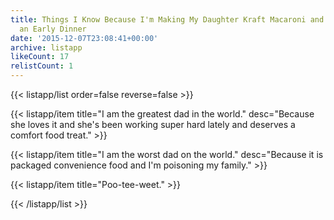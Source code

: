 ```yaml
---
title: Things I Know Because I'm Making My Daughter Kraft Macaroni and Cheese for
  an Early Dinner
date: '2015-12-07T23:08:41+00:00'
archive: listapp
likeCount: 17
relistCount: 1
---
```



{{< listapp/list order=false reverse=false >}}

   {{< listapp/item title="I am the greatest dad in the world."
      desc="Because she loves it and she's been working super hard lately and deserves a comfort food treat." >}}

   {{< listapp/item title="I am the worst dad on the world."
      desc="Because it is packaged convenience food and I'm poisoning my family." >}}

   {{< listapp/item title="Poo-tee-weet." >}}

{{< /listapp/list >}}
